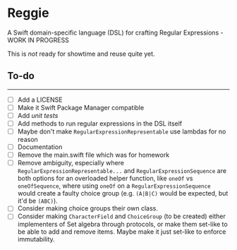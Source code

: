 # Reggie
A Swift domain-specific language (DSL) for crafting Regular Expressions - WORK IN PROGRESS

This is *not* ready for showtime and reuse quite yet.

## To-do
---

- [ ] Add a LICENSE
- [ ] Make it Swift Package Manager compatible
- [ ] Add *unit tests*
- [ ] Add methods to run regular expressions in the DSL itself
- [ ] Maybe don't make `RegularExpressionRepresentable` use lambdas for no reason
- [ ] Documentation
- [ ] Remove the main.swift file which was for homework
- [ ] Remove ambiguity, especially where `RegularExpressionRepresentable...` and `RegularExpressionSequence` are both options for an overloaded helper function, like `oneOf` vs `oneOfSequence`, where using `oneOf` on a `RegularExpressionSequence` would create a faulty choice group (e.g. `(A|B|C)` would be expected, but it'd be `(ABC)`).
- [ ] Consider making choice groups their own class.
- [ ] Consider making `CharacterField` and `ChoiceGroup` (to be created) either implementers of Set algebra through protocols, or make them set-like to be able to add and remove items. Maybe make it just set-like to enforce immutability.
